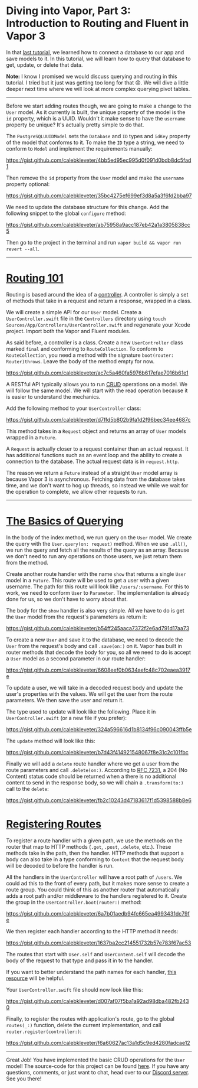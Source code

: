 # Diving into Vapor, Part 3: Introduction to Routing and Fluent in Vapor 3

In that [last tutorial](https://theswiftwebdeveloper.com/diving-into-vapor-part-2-persisting-data-in-vapor-3-c927638301e8), we learned how to connect a database to our app and save models to it. In this tutorial, we will learn how to query that database to get, update, or delete that data.

**Note:** I know I promised we would discuss querying and routing in this tutorial. I tried but it just was getting too long for that 😞. We will dive a little deeper next time where we will look at more complex querying pivot tables.

---

Before we start adding routes though, we are going to make a change to the `User` model. As it currently is built, the unique property of the model is the `id` property, which is a UUID. Wouldn't it make sense to have the `username` property be unique? It's actually pretty simple to do that.

The `PostgreSQLUUIDModel` sets the `Database` and `ID` types and `idKey` property of the model that conforms to it. To make the `ID` type a string, we need to conform to `Model` and implement the requirements manually:

https://gist.github.com/calebkleveter/4bb5ed95ec995d0f091d0bdb8dc5fad1

Then remove the `id` property from the `User` model and make the `username` property optional:

https://gist.github.com/calebkleveter/35bc4275ef699ef3d8a5a3f6fd2bba97

We need to update the database structure for this change.  Add the following snippet to the global `configure` method:

https://gist.github.com/calebkleveter/ab75958a9acc187eb42a1a3805838cc5

Then go to the project in the terminal and run `vapor build && vapor run revert --all`.

---

# [Routing 101](https://docs.vapor.codes/3.0/getting-started/routing/)

Routing is based around the idea of a [controller](https://docs.vapor.codes/3.0/getting-started/controllers/). A controller is simply a set of methods that take in a request and return a response, wrapped in a class.

We will create a simple API for our `User` model. Create a `UserController.swift` file in the `Controllers` directory using `touch Sources/App/Controllers/UserController.swift` and regenerate your Xcode project. Import both the Vapor and Fluent modules.

As said before, a controller is a class. Create a new `UserController` class marked `final` and conforming to `RouteCollection`. To conform to `RouteCollection`, you need a method with the signature `boot(router: Router)throws`. Leave the body of the method empty for now.

https://gist.github.com/calebkleveter/ac7c5a460fa5976b617efae7016b61e1

A RESTful API typically allows you to run [CRUD](https://en.wikipedia.org/wiki/Create,_read,_update_and_delete) operations on a model. We will follow the same model. We will start with the read operation because it is easier to understand the mechanics.

Add the following method to your `UserController` class:

https://gist.github.com/calebkleveter/d7ffd5b802b9fa1d2f96bec34ee4687c

This method takes in a `Request` object and returns an array of `User` models wrapped in a `Future`.

A `Request` is actually closer to a request container than an actual request. It has additional functions such as an event loop and the ability to create a connection to the database. The actual request data is in `request.http`.

The reason we return a `Future` instead of a straight `User` model array is because Vapor 3 is asynchronous. Fetching data from the database takes time, and we don't want to hog up threads, so instead we while we wait for the operation to complete, we allow other requests to run.

---

# [The Basics of Querying](https://docs.vapor.codes/3.0/fluent/querying/)

In the body of the index method, we run query on the `User` model. We create the query with the `User.query(on: request)` method. When we use `.all()`, we run the query and fetch all the results of the query as an array. Because we don't need to run any operations on those users, we just return them from the method.

Create another route handler with the name `show` that returns a single `User` model in a `Future`. This route will be used to get a user with a given username. The path for this route will look like `/users/:username`. For this to work, we need to conform `User` to `Parameter`. The implementation is already done for us, so we don't have to worry about that.

The body for the `show` handler is also very simple. All we have to do is get the `User` model from the request's parameters as return it:

https://gist.github.com/calebkleveter/b54ff245aaca7372f2e6ad791d17aa73

To create a new `User` and save it to the database, we need to decode the `User` from the request's body and call `.save(on:)` on it. Vapor has built in router methods that decode the body for you, so all we need to do is accept a `User` model as a second parameter in our route handler:

https://gist.github.com/calebkleveter/6608eef0b0634aefc48c702eaea3917e

To update a user, we will take in a decoded request body and update the user's properties with the values. We will get the user from the route parameters. We then save the user and return it.

The type used to update will look like the following. Place it in `UserController.swift` (or a new file if you prefer):

https://gist.github.com/calebkleveter/324a596616d1b8134f96c090043ffb5e

The `update` method will look like this:

https://gist.github.com/calebkleveter/b7d43f414921548067f8e31c2c101fbc

Finally we will add a `delete` route handler where we get a user from the route parameters and call `.delete(on:)`. According to [RFC 7231](https://devdocs.io/http/rfc7231#section-6.3.5), a 204 (No Content) status code should be returned when a there is no additional content to send in the response body, so we will chain a `.transform(to:)` call to the `delete`:

https://gist.github.com/calebkleveter/fb2c10243d47183617f1d5398588b8e6

# [Registering Routes](https://docs.vapor.codes/3.0/routing/getting-started/#registering-a-route-using-vapor)

To register a route handler with a given path, we use the methods on the router that map to HTTP methods (`.get`, `.post`, `.delete`, etc.). These methods take in the path, then the handler. HTTP methods that support a body can also take in a type conforming to `Content` that the request body will be decoded to before the handler is run.

All the handlers in the `UserController` will have a root path of `/users`. We could ad this to the front of every path, but it makes more sense to create a route group. You could think of this as another router that automatically adds a root path and/or middleware to the handlers registered to it. Create the group in the `UserController.boot(router:)` method:

https://gist.github.com/calebkleveter/6a7b01aedb94fc665ea4993431dc79fe

We then register each handler according to the HTTP method it needs:

https://gist.github.com/calebkleveter/1637ba2cc214551732b57e783f67ac53

The routes that start with `User.self` and `UserContent.self` will decode the body of the request to that type and pass it in to the handler.

If you want to better understand the path names for each handler, [this resource](http://www.restapitutorial.com/lessons/restfulresourcenaming.html) will be helpful.

Your `UserController.swift` file should now look like this:

https://gist.github.com/calebkleveter/d007af07f5ba1a92ad98dba482fb2430

Finally, to register the routes with application's route, go to the global `routes(_:)` function, delete the current implementation, and call `router.register(controller:)`:

https://gist.github.com/calebkleveter/f6a60627ac13a1d5c9ed4280fadcae12

---

Great Job! You have implemented the basic CRUD operations for the `User` model! The source-code for this project can be found [here](https://github.com/calebkleveter/chatter/tree/basic-routing-and-fluent). If you have any questions, comments, or just want to chat, head over to our [Discord server](https://discord.gg/7PWxvX9). See you there!